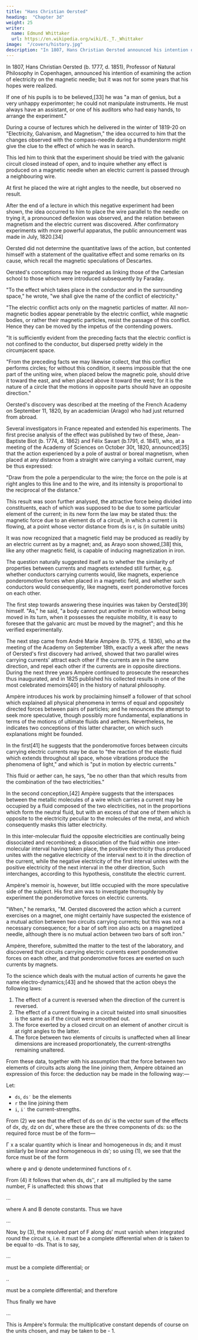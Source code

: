 ```yaml
---
title: "Hans Christian Oersted"
heading:  "Chapter 3d"
weight: 25
writer:
  name: Edmund Whittaker
  url: https://en.wikipedia.org/wiki/E._T._Whittaker
image:  "/covers/history.jpg"
description: "In 1807, Hans Christian Oersted announced his intention of examining the action of electricity on the magnetic needle"
---
```




In 1807, Hans Christian Oersted (b. 1777, d. 1851), Professor of Natural Philosophy in Copenhagen, announced his intention of examining the action of electricity on the magnetic needle; but it was not for some years that his hopes were realized. 

If one of his pupils is to be believed,[33] he was "a man of genius, but a very unhappy experimonter; he could not manipulate instruments. He must always have an assistant, or one of his auditors who had easy hands, to arrange the experiment."

During a course of lectures which he delivered in the winter of 1819-20 on "Electricity, Galvanism, and Magnetism," the idea occurred to him that the changes observed with the compass-needle during a thunderstorm might give the clue to the effect of which he was in search.

This led him to think that the experiment should be tried with the galvanic circuit closed instead of open, and to inquire whether any effect is produced on a magnetic needle when an electric current is passed through a neighbouring wire. 

At first he placed the wire at right angles to the needle, but observed no result. 

After the end of a lecture in which this negative experiment had been shown, the idea occurred to him to place the wire parallel to the needle: on trying it, a pronounced deflexion was observed, and the relation between magnetism and the electric current was discovered. After confirmatory experiments with more powerful apparatus, the public announcement was made in July, 1820.[34]

Oersted did not determine the quantitative laws of the action, but contented himself with a statement of the qualitative effect and some remarks on its cause, which recall the magnetic speculations of Descartes.

Oersted's conceptions may be regarded as linking those of the Cartesian school to those which were introduced subsequently by Faraday. 

"To the effect which takes place in the conductor and in the surrounding space," he wrote, "we shall give the name of the conflict of electricity." 

"The electric conflict acts only on the magnetic particles of matter. All non-magnetic bodies appear penetrable by the electric conflict, while magnetic bodies, or rather their magnetic particles, resist the passage of this conflict. Hence they can be moved by the impetus of the contending powers.

"It is sufficiently evident from the preceding facts that the electric conflict is not confined to the conductor, but dispersed pretty widely in the circumjacent space.

"From the preceding facts we may likewise collect, that this conflict performs circles; for without this condition, it seems impossible that the one part of the uniting wire, when placed below the magnetic pole, should drive it toward the east, and when placed above it toward the west; for it is the nature of a circle that the motions in opposite parts should have an opposite direction."

Oersted's discovery was described at the meeting of the French Academy on September 11, 1820, by an academician (Arago) who had just returned from abroad. 

Several investigators in France repeated and extended his experiments. The first precise analysis of the effect was published by two of these, Jean-Baptiste Biot (b. 1774, d. 1862) and Félix Savart (b.1791, d. 1841), who, at a meeting of the Academy of Sciences on October 30t, 1820, announced[35] that the action experienced by a pole of austral or boreal magnetism, when placed at any distance from a straight wire carrying a voltaic current, may be thus expressed: 

"Draw from the pole a perpendicular to the wire; the force on the pole is at right angles to this line and to the wire, and its intensity is proportional to the reciprocal of the distance." 

This result was soon further analysed, the attractive force being divided into constituents, each of which was supposed to be due to some particular element of the current; in its new form the law may be stated thus: the magnetic force due to an element ds of a circuit, in which a current i is flowing, at a point whose vector distance from ds is r, is (in suitable units)


It was now recognized that a magnetic field may be produced as readily by an electric current as by a magnet; and, as Arayo soon showed,[38] this, like any other magnetic field, is capable of inducing magnetization in iron. 

The question naturally suggested itself as to whether the similarity of properties between currents and magnets extended still further, e.g. whether conductors carrying currents would, like magnets, experience ponderomotive forces when placed in a magnetic field, and whether such conductors would consequently, like magnets, exert ponderomotive forces on each other.

The first step towards answering these inquiries was taken by Oersted[39] himself. "As," he said, "a body cannot put another in motion without being moved in its turn, when it possesses the requisite mobility, it is easy to foresee that the galvanic arc must be moved by the magnet"; and this he verified experimentally.

The next step came from André Marie Ampère (b. 1775, d. 1836), who at the meeting of the Academy on September 18th, exactly a week after the news of Oersted's first discovery had arrived, showed that two parallel wires carrying currents' attract each other if the currents are in the same direction, and repel each other if the currents are in opposite directions. During the next three years Ampère continued to prosecute the researches thus inaugurated, and in 1825 published his collected results in one of the most celebrated memoirs[40] in the history of natural philosophy.

Ampère introduces his work by proclaiming himself a follower of that school which explained all physical phenomena in terms of equal and oppositely directed forces between pairs of particles; and he renounces the attempt to seek more speculative, though possibly more fundamental, explanations in terms of the motions of ultimate fluids and aethers. Nevertheless, he indicates two conceptions of this latter character, on which such explanations might be founded.

In the first[41] he suggests that the ponderomotive forces between circuits carrying electric currents may be due to "the reaction of the elastic fluid which extends throughout all space, whose vibrations produce the phenomena of light," and which is "put in motion by electric currents." 

This fluid or aether can, he says, "be no other than that which results from the combination of the two electricities."

In the second conception,[42] Ampère suggests that the interspaces between the metallic molecules of a wire which carries a current may be occupied by a fluid composed of the two electricities, not in the proportions which form the neutral fluid, but with an excess of that one of them which is opposite to the electricity peculiar to the molecules of the metal, and which consequently masks this latter electricity. 

In this inter-molecular fluid the opposite electricities are continually being dissociated and recombined; a dissociation of the fluid within one inter-molecular interval having taken place, the positive electricity thus produced unites with the negative electricity of the interval next to it in the direction of the current, while the negative electricity of the first interval unites with the positive electricity of the next interval in the other direction, Such interchanges, according to this hypothesis, constitute the electric current.

Ampère's memoir is, however, but little occupied with the more speculative side of the subject. His first aim was to investigate thoroughly by experiment the ponderomotive forces on electric currents.

"When," he remarks, "M. Oersted discovered the action which a current exercises on a magnet, one might certainly have suspected the existence of a mutual action between two circuits carrying currents; but this was not a necessary consequence; for a bar of soft iron also acts on a magnetized needle, although there is no mutual action between two bars of soft iron."

Ampère, therefore, submitted the matter to the test of the laboratory, and discovered that circuits carrying electric currents exert ponderomotive forces on each other, and that ponderomotive forces are exerted on such currents by magnets. 

To the science which deals with the mutual action of currents he gave the name electro-dynamics;[43] and he showed that the action obeys the following laws:

1. The effect of a current is reversed when the direction of the current is reversed.
2. The effect of a current flowing in a circuit twisted into small sinuosities is the same as if the circuit were smoothed out.
3. The force exerted by a closed circuit on an element of another circuit is at right angles to the latter.
4. The force between two elements of circuits is unaffected when all linear dimensions are increased proportionately, the current-strengths remaining unaltered.

From these data, together with his assumption that the force between two elements of circuits acts along the line joining them, Ampère obtained an expression of this force: the deduction nay be made in the following way:—

Let:
- `ds`, `ds′` be the elements
- `r` the line joining them
- `i`, `i′` the current-strengths. 

From (2) we see that the effect of ds on ds′ is the vector sum of the effects of dx, dy, dz on ds′, where these are the three components of ds: so the required force must be of the form—

Γ x a scalar quantity which is linear and homogeneous in ds; and it must similarly be linear and homogeneous in ds′; so using (1), we see that the force must be of the form

where φ and ψ denote undetermined functions of r.

From (4) it follows that when ds, ds′', r are all multiplied by the same number, F is unaffected: this shows that

...

where A and B denote constants. Thus we have

...

Now, by (3), the resolved part of F along ds′ must vanish when integrated round the circuit s, i.e. it must be a complete differential when dr is taken to be equal to -ds. That is to say,

...

must be a complete differential; or

..

must be a complete differential; and therefore

Thus finally we have

...

This is Ampère's formula: the multiplicative constant depends of course on the units chosen, and may be taken to be - 1.
